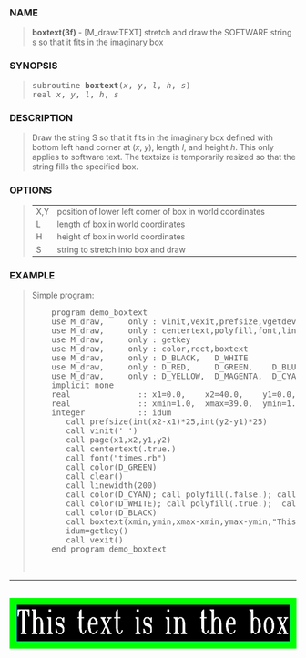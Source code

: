 <?
<body>
  <a name="top" id="top"></a>
  <div id="Container">
    <div id="Content">
      <div class="c31">
      </div><a name="0"></a>
      <h3><a name="0">NAME</a></h3>
      <blockquote>
        <b>boxtext(3f)</b> - [M_draw:TEXT] stretch and draw the SOFTWARE string s so that it fits in the imaginary box <b></b>
      </blockquote><a name="contents" id="contents"></a>
      <h3><a name="5">SYNOPSIS</a></h3>
      <blockquote>
        <pre>
subroutine <b>boxtext</b>(<i>x</i>, <i>y</i>, <i>l</i>, <i>h</i>, <i>s</i>)
real <i>x</i>, <i>y</i>, <i>l</i>, <i>h</i>, <i>s</i>
</pre>
      </blockquote><a name="2"></a>
      <h3><a name="2">DESCRIPTION</a></h3>
      <blockquote>
        Draw the string S so that it fits in the imaginary box defined with bottom left hand corner at (<i>x</i>, <i>y</i>), length <i>l</i>, and height
        <i>h</i>. This only applies to software text. The textsize is temporarily resized so that the string fills the specified box.
      </blockquote><a name="3"></a>
      <h3><a name="3">OPTIONS</a></h3>
      <blockquote>
        <table cellpadding="3">
          <tr valign="top">
            <td class="c32" width="6%" nowrap="nowrap">X,Y</td>
            <td valign="bottom">position of lower left corner of box in world coordinates</td>
          </tr>
          <tr valign="top">
            <td class="c32" width="6%" nowrap="nowrap">L</td>
            <td valign="bottom">length of box in world coordinates</td>
          </tr>
          <tr valign="top">
            <td class="c32" width="6%" nowrap="nowrap">H</td>
            <td valign="bottom">height of box in world coordinates</td>
          </tr>
          <tr valign="top">
            <td class="c32" width="6%" nowrap="nowrap">S</td>
            <td valign="bottom">string to stretch into box and draw</td>
          </tr>
        </table>
      </blockquote><a name="4"></a>
      <h3><a name="4">EXAMPLE</a></h3>
      <blockquote>
        Simple program:
        <pre>
    program demo_boxtext
    use M_draw,     only : vinit,vexit,prefsize,vgetdev,clear
    use M_draw,     only : centertext,polyfill,font,linewidth,color
    use M_draw,     only : getkey
    use M_draw,     only : color,rect,boxtext
    use M_draw,     only : D_BLACK,   D_WHITE
    use M_draw,     only : D_RED,     D_GREEN,    D_BLUE
    use M_draw,     only : D_YELLOW,  D_MAGENTA,  D_CYAN
    implicit none
    real              :: x1=0.0,    x2=40.0,    y1=0.0,    y2=7.0
    real              :: xmin=1.0,  xmax=39.0,  ymin=1.0,  ymax=6.0
    integer           :: idum
       call prefsize(int(x2-x1)*25,int(y2-y1)*25)
       call vinit(' ')
       call page(x1,x2,y1,y2)
       call centertext(.true.)
       call font("times.rb")
       call color(D_GREEN)
       call clear()
       call linewidth(200)
       call color(D_CYAN); call polyfill(.false.); call rect(xmin,ymin,xmax,ymax)
       call color(D_WHITE); call polyfill(.true.);  call rect(xmin,ymin,xmax,ymax)
       call color(D_BLACK)
       call boxtext(xmin,ymin,xmax-xmin,ymax-ymin,"This text is in the box")
       idum=getkey()
       call vexit()
    end program demo_boxtext
<br />
</pre>
      </blockquote>
      <hr />
      <br />
      <div class="c31"><img src="../images/boxtext.3m_draw.gif" /></div>
    </div>
  </div>
</body>
